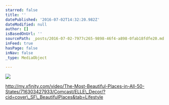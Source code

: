 ```yaml
---
starred: false
title: ''
datePublished: '2016-07-02T14:32:20.982Z'
dateModified: null
author: []
isBasedOnUrl: ''
sourcePath: _posts/2016-07-02-7977c265-9898-46f4-a898-0fab18fdfe20.md
inFeed: true
hasPage: false
inNav: false
_type: MediaObject

---
```

![](https://the-grid-user-content.s3-us-west-2.amazonaws.com/9fddf601-7a06-480d-8bad-58b6829a9b75.jpg)

http://my.xfinity.com/video/The-Most-Beautiful-Places-in-All-50-States/716303427933/Comcast/ELLE\_Decor/?cid=cover\_SF\_BeautifulPlaces&tab=Lifestyle